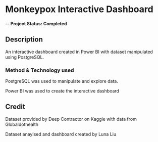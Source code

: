 # Monkeypox Interactive Dashboard

#### -- Project Status: Completed

## Description
An interactive dashboard created in Power BI with dataset manipulated using PostgreSQL.

### Method & Technology used
PostgreSQL was used to manipulate and explore data.

Power BI was used to create the interactive dashboard

## Credit

Dataset provided by Deep Contractor on Kaggle with data from Globaldothealth

Dataset anaylsed and dashboard created by Luna Liu
